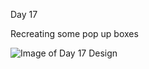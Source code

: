 Day 17

Recreating some pop up boxes

![Image of Day 17 Design](https://uidesigndaily.com/uploads/1068/day_1068.png)

